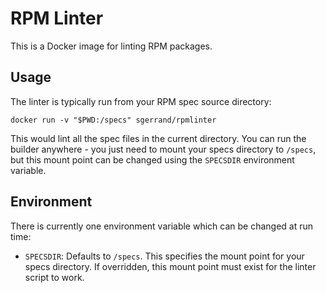 # RPM Linter

This is a Docker image for linting RPM packages.

## Usage

The linter is typically run from your RPM spec source directory:

    docker run -v "$PWD:/specs" sgerrand/rpmlinter

This would lint all the spec files in the current directory. You can run the
builder anywhere - you just need to mount your specs directory to `/specs`, but
this mount point can be changed using the `SPECSDIR` environment variable.

## Environment

There is currently one environment variable which can be changed at run time:

* `SPECSDIR`: Defaults to `/specs`. This specifies the mount point for your
  specs directory. If overridden, this mount point must exist for the linter
  script to work.

